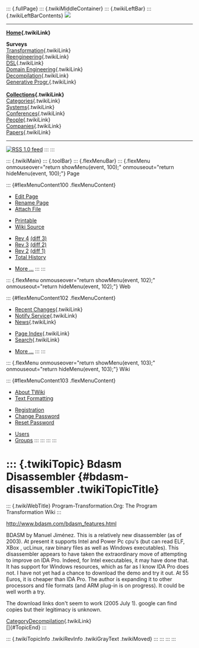 ::: {.fullPage}
::: {.twikiMiddleContainer}
::: {.twikiLeftBar}
::: {.twikiLeftBarContents}
![](../pub/transformation.gif)

------------------------------------------------------------------------

**[Home](WebHome){.twikiLink}**

**Surveys**\
[Transformation](ProgramTransformation){.twikiLink}\
[Reengineering](ReengineeringWiki){.twikiLink}\
[DSL](DomainSpecificLanguages){.twikiLink}\
[Domain Engineering](DomainEngineering){.twikiLink}\
[Decompilation](DeCompilation){.twikiLink}\
[Generative Progr.](GenerativeProgrammingWiki){.twikiLink}\
\
**[Collections](CategoryCollection){.twikiLink}**\
[Categories](CategoryCategory){.twikiLink}\
[Systems](TransformationSystems){.twikiLink}\
[Conferences](TransformationConferences){.twikiLink}\
[People](TransformationPeople){.twikiLink}\
[Companies](TransformationCompanies){.twikiLink}\
[Papers](CategoryPaper){.twikiLink}

------------------------------------------------------------------------

[![](../pub/rss.gif "RSS 1.0 feed")](WebRss@skin=rss)
:::
:::

::: {.twikiMain}
::: {.toolBar}
::: {.flexMenuBar}
::: {.flexMenu onmouseover="return showMenu(event, 100);" onmouseout="return hideMenu(event, 100);"}
Page

::: {#flexMenuContent100 .flexMenuContent}
-   [Edit
    Page](http://www.program-transformation.org/edit/Transform/BdasmDisassembler?t=1536826430)
-   [Rename
    Page](http://www.program-transformation.org/rename/Transform/BdasmDisassembler)
-   [Attach
    File](http://www.program-transformation.org/attach/Transform/BdasmDisassembler)

<!-- -->

-   [Printable](http://www.program-transformation.org/view/Transform/BdasmDisassembler?skin=print.pattern)
-   [Wiki
    Source](http://www.program-transformation.org/view/Transform/BdasmDisassembler?skin=text&raw=on&contenttype=text/plain)

<!-- -->

-   [Rev
    4](http://www.program-transformation.org/view/Transform/BdasmDisassembler?rev=1.4)
    [(diff 3)](http://www.program-transformation.org/rdiff/Transform/BdasmDisassembler?rev1=1.4&rev2=1.3)
-   [Rev
    3](http://www.program-transformation.org/view/Transform/BdasmDisassembler?rev=1.3)
    [(diff 2)](http://www.program-transformation.org/rdiff/Transform/BdasmDisassembler?rev1=1.3&rev2=1.2)
-   [Rev
    2](http://www.program-transformation.org/view/Transform/BdasmDisassembler?rev=1.2)
    [(diff 1)](http://www.program-transformation.org/rdiff/Transform/BdasmDisassembler?rev1=1.2&rev2=1.1)
-   [Total
    History](http://www.program-transformation.org/rdiff/Transform/BdasmDisassembler)

<!-- -->

-   [More
    \...](http://www.program-transformation.org/oops/Transform/BdasmDisassembler?template=oopsmore&param1=1.4&param2=1.4)
:::
:::

::: {.flexMenu onmouseover="return showMenu(event, 102);" onmouseout="return hideMenu(event, 102);"}
Web

::: {#flexMenuContent102 .flexMenuContent}
-   [Recent Changes](WebChanges){.twikiLink}
-   [Notify Service](WebNotify){.twikiLink}
-   [News](WebNews){.twikiLink}

<!-- -->

-   [Page Index](WebIndex){.twikiLink}
-   [Search](WebSearch){.twikiLink}

<!-- -->

-   [More
    \...](http://www.program-transformation.org/oops/Transform/BdasmDisassembler?template=oopsmore&param1=1.4&param2=1.4)
:::
:::

::: {.flexMenu onmouseover="return showMenu(event, 103);" onmouseout="return hideMenu(event, 103);"}
Wiki

::: {#flexMenuContent103 .flexMenuContent}
-   [About
    TWiki](http://www.program-transformation.org/view/TWiki/WebHome)
-   [Text
    Formatting](http://www.program-transformation.org/view/TWiki/TextFormattingRules)

<!-- -->

-   [Registration](http://www.program-transformation.org/view/TWiki/TWikiRegistration)
-   [Change
    Password](http://www.program-transformation.org/view/TWiki/ChangePassword)
-   [Reset
    Password](http://www.program-transformation.org/view/TWiki/ResetPassword)

<!-- -->

-   [Users](http://www.program-transformation.org/view/Main/TWikiUsers)
-   [Groups](http://www.program-transformation.org/view/Main/TWikiGroups)
:::
:::
:::
:::

::: {.twikiTopic}
Bdasm Disassembler {#bdasm-disassembler .twikiTopicTitle}
==================

::: {.twikiWebTitle}
Program-Transformation.Org: The Program Transformation Wiki
:::

<http://www.bdasm.com/bdasm_features.html>

BDASM by Manuel Jiménez. This is a relatively new disassembler (as of
2003). At present it supports Intel and Power Pc cpu\'s (but can read
ELF, XBox , ucLinux, raw binary files as well as Windows executables).
This disassembler appears to have taken the extraordinary move of
attempting to improve on IDA Pro. Indeed, for Intel executables, it may
have done that. It has support for Windows resources, which as far as I
know IDA Pro does not. I have not yet had a chance to download the demo
and try it out. At 55 Euros, it is cheaper than IDA Pro. The author is
expanding it to other processors and file formats (and ARM plug-in is on
progress). It could be well worth a try.

The download links don\'t seem to work (2005 July 1). google can find
copies but their legitimacy is unknown.

[CategoryDecompilation](CategoryDecompilation){.twikiLink}\
[]{#TopicEnd}
:::

::: {.twikiTopicInfo .twikiRevInfo .twikiGrayText .twikiMoved}
:::
:::
:::
:::
